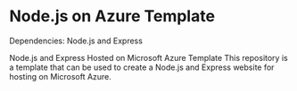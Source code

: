 # Node.js on Azure Template

Dependencies: Node.js and Express

Node.js and Express Hosted on Microsoft Azure Template
This repository is a template that can be used to create a Node.js and Express website for hosting on Microsoft Azure.

